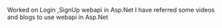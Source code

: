 Worked on Login ,SignUp webapi in Asp.Net
I have referred some videos and blogs to use webapi in Asp.Net
